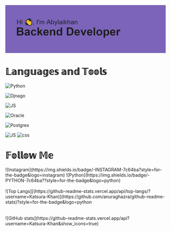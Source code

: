 ![](https://github.com/Katsura-Khan/Katsura-Khan/blob/main/header.png)
<h1>𝕃𝕒𝕟𝕘𝕦𝕒𝕘𝕖𝕤 𝕒𝕟𝕕 𝕋𝕠𝕠𝕝𝕤</h1>

![Python](https://img.shields.io/badge/-PYTHON-7c64ba??style=for-the-badge&logo=python)

![Djnago](https://img.shields.io/badge/-DJANGO-7c64ba??style=for-the-badge&logo=django)

![JS](https://img.shields.io/badge/-JavaScript-7c64ba??style=for-the-badge&logo=javascript)

![Oracle](https://img.shields.io/badge/-ORACLE-7c64ba??style=for-the-badge&logo=oracle)

![Postgres](https://img.shields.io/badge/-POSTGRESS-7c64ba?style=for-the-badge&logo=postgresql)

![JS](https://img.shields.io/badge/-HTML-7c64ba??style=for-the-badge&logo=HyperTextMarkupLanguage)
![css](https://img.shields.io/badge/-CSS-7c64ba??style=for-the-badge&logo=CSS)

<h1>𝔽𝕠𝕝𝕝𝕠𝕨 𝕄𝕖</h1>
![Instagram](https://img.shields.io/badge/-INSTAGRAM-7c64ba?style=for-the-badge&logo=instagram)
![Python](https://img.shields.io/badge/-PYTHON-7c64ba??style=for-the-badge&logo=python)

<br>
<br>
![Top Langs][(https://github-readme-stats.vercel.app/api/top-langs/?username=Katsura-Khan)](https://github.com/anuraghazra/github-readme-stats)?style=for-the-badge&logo=python
<br>
<br>
<br>
![GitHub stats](https://github-readme-stats.vercel.app/api?username=Katsura-Khan&show_icons=true)  


